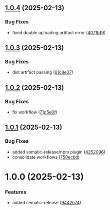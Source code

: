 ## [1.0.4](https://github.com/feixie1980/coding-ai-chat/compare/v1.0.3...v1.0.4) (2025-02-13)


### Bug Fixes

* fixed double uploading artifact error ([4071bf9](https://github.com/feixie1980/coding-ai-chat/commit/4071bf984375cb4e13314c7212471a95ec1e3155))

## [1.0.3](https://github.com/feixie1980/coding-ai-chat/compare/v1.0.2...v1.0.3) (2025-02-13)


### Bug Fixes

* dist artifact passing ([61c8e37](https://github.com/feixie1980/coding-ai-chat/commit/61c8e37a629d78595d13d244328937b1382d1963))

## [1.0.2](https://github.com/feixie1980/coding-ai-chat/compare/v1.0.1...v1.0.2) (2025-02-13)


### Bug Fixes

* fix workflow ([71d5e0f](https://github.com/feixie1980/coding-ai-chat/commit/71d5e0fe3f070d3279c38b0f22243f81e395fe07))

## [1.0.1](https://github.com/feixie1980/coding-ai-chat/compare/v1.0.0...v1.0.1) (2025-02-13)


### Bug Fixes

* added sematic-release/npm plugin ([4252096](https://github.com/feixie1980/coding-ai-chat/commit/425209694f48dd622d8e813b791d5ce5562fc01f))
* consolidate workflows ([750ecbd](https://github.com/feixie1980/coding-ai-chat/commit/750ecbd958fd13f2ecb5b7a171833deb256f6102))

# 1.0.0 (2025-02-13)


### Features

* added sematic-release ([9442b74](https://github.com/feixie1980/coding-ai-chat/commit/9442b74b95eada7e54ffd51bea95174e9d0e265b))
